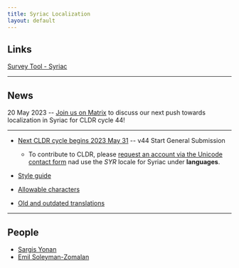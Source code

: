 ```yaml
---
title: Syriac Localization
layout: default
---
```



## Links

[Survey Tool - Syriac](https://st.unicode.org/cldr-apps/v#/syr//)

---

## News
20 May 2023 -- [Join us on Matrix](https://matrix.to/#/!OyRIrJqoYCAWzNgCae:matrix.org?via=matrix.org) to discuss our next push towards localization in Syriac for CLDR cycle 44!

---

- [Next CLDR cycle begins 2023 May 31](https://docs.google.com/spreadsheets/d/1N6inI5R84UoYlRwuCNPBOAP7ri4q2CmJmh8DC5g-S6c/edit#gid=1680747936) -- v44 Start General Submission
	- To contribute to CLDR, please [request an account via the Unicode contact form](https://corp.unicode.org/reporting/cldr-id.html) nad use the *SYR* locale for Syriac under **languages**.

- [Style guide](/style-guide)

- [Allowable characters](/allowable-characters)

- [Old and outdated translations](/translations)


---

## People
- [Sargis Yonan](https://github.com/SargisYonan/)
- [Emil Soleyman-Zomalan](https://github.com/esoleyman/)
